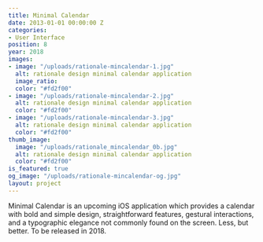 ```yaml
---
title: Minimal Calendar
date: 2013-01-01 00:00:00 Z
categories:
- User Interface
position: 8
year: 2018
images:
- image: "/uploads/rationale-mincalendar-1.jpg"
  alt: rationale design minimal calendar application
  image_ratio: 
  color: "#fd2f00"
- image: "/uploads/rationale-mincalendar-2.jpg"
  alt: rationale design minimal calendar application
  color: "#fd2f00"
- image: "/uploads/rationale-mincalendar-3.jpg"
  alt: rationale design minimal calendar application
  color: "#fd2f00"
thumb_image:
  image: "/uploads/rationale_mincalendar_0b.jpg"
  alt: rationale design minimal calendar application
  color: "#fd2f00"
is_featured: true
og_image: "/uploads/rationale-mincalendar-og.jpg"
layout: project
---
```


Minimal Calendar is an upcoming iOS application which provides a calendar with bold and simple design, straightforward features, gestural interactions, and a typographic elegance not commonly found on the screen. Less, but better. To be released in 2018.
